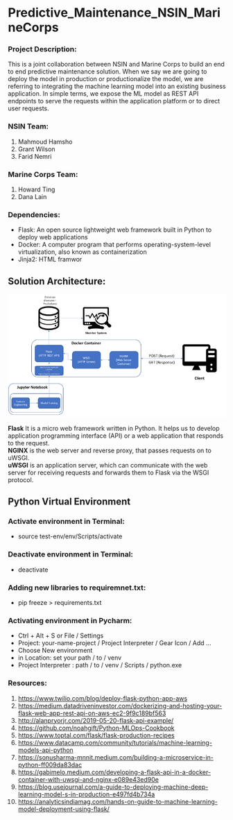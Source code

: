 # Predictive_Maintenance_NSIN_MarineCorps



### Project Description:
This is a joint collaboration between NSIN and Marine Corps to build an end to end predictive maintenance solution. When we say we are going to deploy the model in production or productionalize the model, we are referring to integrating the machine learning model into an existing business application. In simple terms, we expose the ML model as REST API endpoints to serve the requests within the application platform or to direct user requests. 



### NSIN Team:
1. Mahmoud Hamsho
2. Grant Wilson
3. Farid Nemri

### Marine Corps Team:
1. Howard Ting
2. Dana Lain


### Dependencies:
* Flask: An open source lightweight web framework built in Python to deploy web applications
* Docker: A computer program that performs operating-system-level virtualization, also known as containerization
* Jinja2: HTML framwor


## Solution Architecture:

![Alt text](/images/NSIN_Solution_Architecture.png?raw=true "Solution Architecture")

**Flask** It is a micro web framework written in Python. It helps us to develop application programming interface (API) or a web application that responds to the request.<br>
**NGINX** is the web server and reverse proxy, that passes requests on to uWSGI.<br>
**uWSGI** is an application server, which can communicate with the web server for receiving requests and forwards them to Flask via the WSGI protocol.<br>

## Python Virtual Environment
### Activate environment in Terminal:
* source test-env/env/Scripts/activate

### Deactivate environment in Terminal:
* deactivate

### Adding new libraries to requiremnet.txt:
* pip freeze > requirements.txt

### Activating environment in Pycharm:
* Ctrl + Alt + S or File / Settings
* Project: your-name-project / Project Interpreter / Gear Icon / Add ...
* Choose New environment
* in Location: set your path / to / venv
* Project Interpreter : path / to / venv / Scripts / python.exe









### Resources:
1. https://www.twilio.com/blog/deploy-flask-python-app-aws
2. https://medium.datadriveninvestor.com/dockerizing-and-hosting-your-flask-web-app-rest-api-on-aws-ec2-9f9c189bf563
3. http://alanpryorjr.com/2019-05-20-flask-api-example/
4. https://github.com/noahgift/Python-MLOps-Cookbook
5. https://www.toptal.com/flask/flask-production-recipes
6. https://www.datacamp.com/community/tutorials/machine-learning-models-api-python
7. https://sonusharma-mnnit.medium.com/building-a-microservice-in-python-ff009da83dac
8. https://gabimelo.medium.com/developing-a-flask-api-in-a-docker-container-with-uwsgi-and-nginx-e089e43ed90e
9. https://blog.usejournal.com/a-guide-to-deploying-machine-deep-learning-model-s-in-production-e497fd4b734a
10. https://analyticsindiamag.com/hands-on-guide-to-machine-learning-model-deployment-using-flask/
